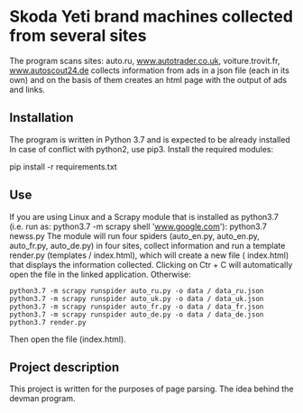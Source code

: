 # Skoda Yeti brand machines collected from several sites
The program scans sites: auto.ru, www.autotrader.co.uk, voiture.trovit.fr, www.autoscout24.de collects information from ads in a json file (each in its own) and on the basis of them creates an html page with the output of ads and links.
## Installation
The program is written in Python 3.7 and is expected to be already installed
In case of conflict with python2, use pip3. Install the required modules:

pip install -r requirements.txt
## Use
If you are using Linux and a Scrapy module that is installed as python3.7 (i.e. run as: python3.7 -m scrapy shell 'www.google.com'):
python3.7 newss.py
The module will run four spiders (auto_en.py, auto_en.py, auto_fr.py, auto_de.py) in four sites, collect information and run a template render.py (templates / index.html), which will create a new file ( index.html) that displays the information collected. Clicking on Ctr + C will automatically open the file in the linked application.
Otherwise:
```
python3.7 -m scrapy runspider auto_ru.py -o data / data_ru.json
python3.7 -m scrapy runspider auto_uk.py -o data / data_uk.json
python3.7 -m scrapy runspider auto_fr.py -o data / data_fr.json
python3.7 -m scrapy runspider auto_de.py -o data / data_de.json
python3.7 render.py
```
Then open the file (index.html).
## Project description
This project is written for the purposes of page parsing. The idea behind the devman program.
